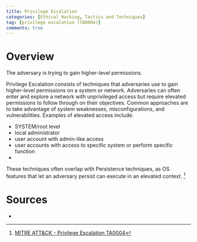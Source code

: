 ```yaml
---
title: Privilege Escalation
categories: [Ethical Hacking, Tactics and Techniques]
tag: [privilege escalation (TA0004)]
comments: true
---
```


# Overview

The adversary is trying to gain higher-level permissions.

Privilege Escalation consists of techniques that adversaries use to gain higher-level permissions on a system or network. Adversaries can often enter and explore a network with unprivileged access but require elevated permissions to follow through on their objectives. Common approaches are to take advantage of system weaknesses, misconfigurations, and vulnerabilities. Examples of elevated access include:

- SYSTEM/root level
- local administrator
- user account with admin-like access
- user accounts with access to specific system or perform specific function
- 
These techniques often overlap with Persistence techniques, as OS features that let an adversary persist can execute in an elevated context. [^1]

# Sources
- [^1]: [MITRE ATT&CK - Privilege Escalation TA0004](https://attack.mitre.org/tactics/TA0004/)